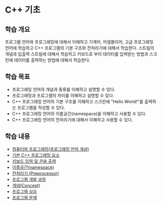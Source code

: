 # C++ 기초 

## 학습 개요

프로그램 언어와 프로그래밍에 대해서 이해하고 기계어, 어셈블리어, 고급 프로그래밍 언어에 학습하고 C++ 프로그램의 기본 구조와 전처리기에 대해서 학습한다. 스트림의 개념과 입출력 스트림에 대해서 학습하고 키보드로 부터 데이터를 입력받는 방법과 스크린에 데이터를 출력하는 방법에 대해서 학습한다. 

## 학습 목표

- 프로그래밍 언어의 개념과 종류를 이해하고 설명할 수 있다.
- 프로그래밍과 프로그램의 차이를 이해하고 설명할 수 있다.
- C++ 프로그래밍 언어의 기본 구조를 이해하고 스크린에 "Hello World!"를 출력하는 프로그램을 작성할 수 있다.
- C++ 프로그래밍 언어의 이름공간(namespace)을 이해하고 사용할 수 있다.
- C++ 프로그래밍 언어의 전처리기에 대해서 이해하고 사용할 수 있다.



## 학습 내용

- [컴퓨터와 프로그래밍(프로그래밍 언어 개념)](./ProgrammingLanguage.md)
- [기본 C++ 프로그래밍 요소](./Basic.md) 
- [키보드 입력 및 콘솔 출력](./InOut.md)
- [이름공간(namespace)](./Namespace.md)
- [전처리기 (Preprocessor)](./Preprocessor.md)
- [프로그램 개발 과정](./ProgramDev.md)
- [개념(Concept)](./Concept.md)
- [프로그램 실습](./Labs.md)
- [프로그램 문제](./Problems.md)


